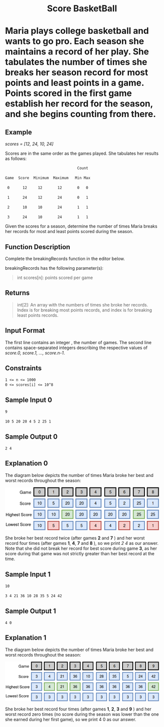 <h1 align="center">Score BasketBall<h1>


Maria plays college basketball and wants to go pro. Each season she maintains a record of her play. She tabulates the number of times she breaks her season record for most points and least points in a game. Points scored in the first game establish her record for the season, and she begins counting from there.

## Example

*scores = [12, 24, 10, 24]*

Scores are in the same order as the games played. She tabulates her results as follows:

                                     Count

    Game  Score  Minimum  Maximum   Min Max

     0      12     12       12       0   0

     1      24     12       24       0   1

     2      10     10       24       1   1

     3      24     10       24       1   1


Given the scores for a season, determine the number of times Maria breaks her records for most and least points scored during the season.

## Function Description

Complete the breakingRecords function in the editor below.

breakingRecords has the following parameter(s):

> int scores[n]: points scored per game


## Returns

> int[2]: An array with the numbers of times she broke her records. Index  is for breaking most points records, and index  is for breaking least points records.


## Input Format

The first line contains an integer , the number of games.
The second line contains  space-separated integers describing the respective values of *score.0, score.1, ..., score.n-1*.

## Constraints

    1 <= n <= 1000
    0 <= scores[i] <= 10^8

## Sample Input 0

    9

    10 5 20 20 4 5 2 25 1


## Sample Output 0

    2 4


## Explanation 0

The diagram below depicts the number of times Maria broke her best and worst records throughout the season:

![alt text](rsc/basketballscore0.jpg)

She broke her best record twice (after games **2** and **7** ) and her worst record four times (after games **1**, **4**, **7** and **8** ), so we print *2 4* as our answer. Note that she did not break her record for best score during game **3**, as her score during that game was not strictly greater than her best record at the time.

## Sample Input 1

    10

    3 4 21 36 10 28 35 5 24 42


## Sample Output 1

    4 0


## Explanation 1

The diagram below depicts the number of times Maria broke her best and worst records throughout the season:

![alt text](rsc/basketballscore1.jpg)

She broke her best record four times (after games **1**, **2**, **3** and **9** ) and her worst record zero times (no score during the season was lower than the one she earned during her first game), so we print 4 0 as our answer.